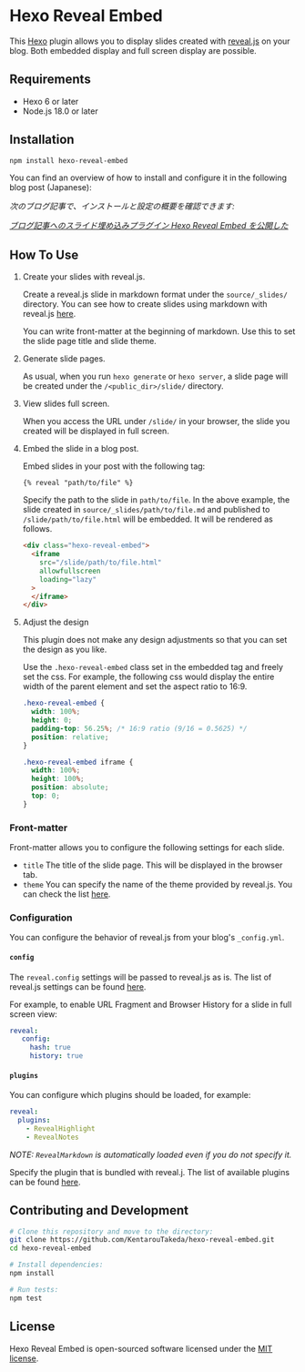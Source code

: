 # Hexo Reveal Embed

This [Hexo](https://hexo.io/) plugin allows you to display slides created with [reveal.js](https://revealjs.com/) on your blog. Both embedded display and full screen display are possible.

## Requirements

- Hexo 6 or later
- Node.js 18.0 or later

## Installation

```bash
npm install hexo-reveal-embed
```

You can find an overview of how to install and configure it in the following blog post (Japanese):

*次のブログ記事で、インストールと設定の概要を確認できます:*

*[ブログ記事へのスライド埋め込みプラグイン Hexo Reveal Embed を公開した](https://no-hack-no.life/post/2024-01-13-introduce-hexo-reveal-embed/)*

## How To Use

1. Create your slides with reveal.js.

   Create a reveal.js slide in markdown format under the `source/_slides/` directory. You can see how to create slides using markdown with reveal.js [here](https://revealjs.com/markdown/).

   You can write front-matter at the beginning of markdown. Use this to set the slide page title and slide theme.

2. Generate slide pages.

   As usual, when you run `hexo generate` or `hexo server`, a slide page will be created under the `/<public_dir>/slide/` directory.

3. View slides full screen.

   When you access the URL under `/slide/` in your browser, the slide you created will be displayed in full screen.

4. Embed the slide in a blog post.

   Embed slides in your post with the following tag:

   ```nunjucks
   {% reveal "path/to/file" %}
   ```

   Specify the path to the slide in `path/to/file`. In the above example, the slide created in `source/_slides/path/to/file.md` and published to `/slide/path/to/file.html` will be embedded. It will be rendered as follows.

   ```html
   <div class="hexo-reveal-embed">
     <iframe
       src="/slide/path/to/file.html"
       allowfullscreen
       loading="lazy"
     >
     </iframe>
   </div>
   ```

5. Adjust the design

   This plugin does not make any design adjustments so that you can set the design as you like.

   Use the `.hexo-reveal-embed` class set in the embedded tag and freely set the css. For example, the following css would display the entire width of the parent element and set the aspect ratio to 16:9.

   ```css
   .hexo-reveal-embed {
     width: 100%;
     height: 0;
     padding-top: 56.25%; /* 16:9 ratio (9/16 = 0.5625) */
     position: relative;
   }
   
   .hexo-reveal-embed iframe {
     width: 100%;
     height: 100%;
     position: absolute;
     top: 0;
   }
   ```

### Front-matter

Front-matter allows you to configure the following settings for each slide.

* `title`
  The title of the slide page. This will be displayed in the browser tab.
* `theme` 
  You can specify the name of the theme provided by reveal.js. You can check the list [here](https://revealjs.com/themes/).

### Configuration

You can configure the behavior of reveal.js from your blog's `_config.yml`.

#### `config`

The `reveal.config` settings will be passed to reveal.js as is. The list of reveal.js settings can be found [here](https://revealjs.com/config/).

For example, to enable URL Fragment and Browser History for a slide in full screen view:

````yaml
reveal:
   config:
     hash: true
     history: true
````

#### `plugins`

You can configure which plugins should be loaded, for example:

```yaml
reveal:
  plugins:
    - RevealHighlight
    - RevealNotes
```

*NOTE: `RevealMarkdown` is automatically loaded even if you do not specify it.*

Specify the plugin that is bundled with reveal.j. The list of available plugins can be found [here](https://revealjs.com/plugins/#built-in-plugins).

## Contributing and Development

```bash
# Clone this repository and move to the directory:
git clone https://github.com/KentarouTakeda/hexo-reveal-embed.git
cd hexo-reveal-embed

# Install dependencies:
npm install

# Run tests:
npm test
```

## License

Hexo Reveal Embed is open-sourced software licensed under the [MIT license](https://opensource.org/licenses/MIT).
